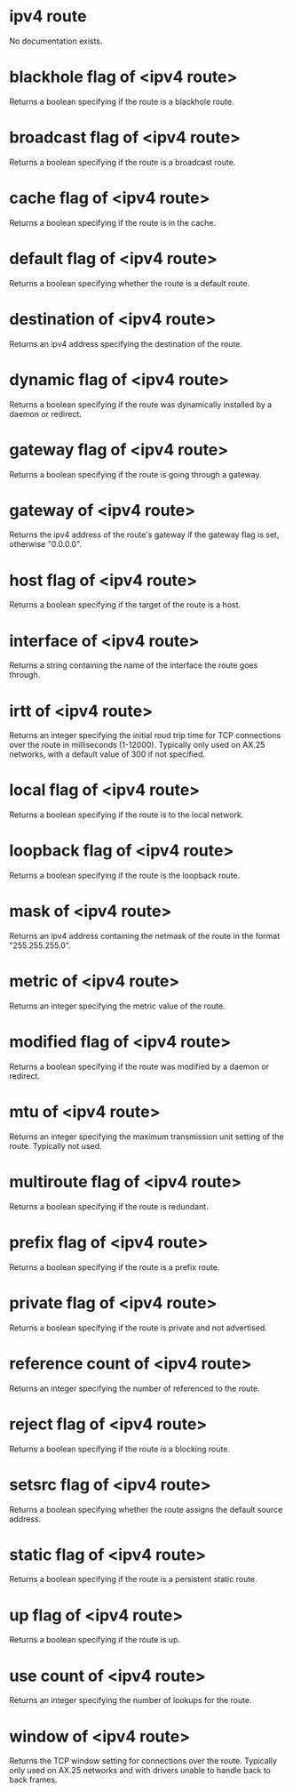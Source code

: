 # ipv4 route

No documentation exists.

# blackhole flag of &lt;ipv4 route&gt;

Returns a boolean specifying if the route is a blackhole route.

# broadcast flag of &lt;ipv4 route&gt;

Returns a boolean specifying if the route is a broadcast route.

# cache flag of &lt;ipv4 route&gt;

Returns a boolean specifying if the route is in the cache.

# default flag of &lt;ipv4 route&gt;

Returns a boolean specifying whether the route is a default route.

# destination of &lt;ipv4 route&gt;

Returns an ipv4 address specifying the destination of the route.

# dynamic flag of &lt;ipv4 route&gt;

Returns a boolean specifying if the route was dynamically installed by a daemon or redirect.

# gateway flag of &lt;ipv4 route&gt;

Returns a boolean specifying if the route is going through a gateway.

# gateway of &lt;ipv4 route&gt;

Returns the ipv4 address of the route&#39;s gateway if the gateway flag is set, otherwise &quot;0.0.0.0&quot;.

# host flag of &lt;ipv4 route&gt;

Returns a boolean specifying if the target of the route is a host.

# interface of &lt;ipv4 route&gt;

Returns a string containing the name of the interface the route goes through.

# irtt of &lt;ipv4 route&gt;

Returns an integer specifying the initial roud trip time for TCP connections over the route in milliseconds (1-12000). Typically only used on AX.25 networks, with a default value of 300 if not specified.

# local flag of &lt;ipv4 route&gt;

Returns a boolean specifying if the route is to the local network.

# loopback flag of &lt;ipv4 route&gt;

Returns a boolean specifying if the route is the loopback route.

# mask of &lt;ipv4 route&gt;

Returns an ipv4 address containing the netmask of the route in the format &quot;255.255.255.0&quot;.

# metric of &lt;ipv4 route&gt;

Returns an integer specifying the metric value of the route.

# modified flag of &lt;ipv4 route&gt;

Returns a boolean specifying if the route was modified by a daemon or redirect.

# mtu of &lt;ipv4 route&gt;

Returns an integer specifying the maximum transmission unit setting of the route. Typically not used.

# multiroute flag of &lt;ipv4 route&gt;

Returns a boolean specifying if the route is redundant.

# prefix flag of &lt;ipv4 route&gt;

Returns a boolean specifying if the route is a prefix route.

# private flag of &lt;ipv4 route&gt;

Returns a boolean specifying if the route is private and not advertised.

# reference count of &lt;ipv4 route&gt;

Returns an integer specifying the number of referenced to the route.

# reject flag of &lt;ipv4 route&gt;

Returns a boolean specifying if the route is a blocking route.

# setsrc flag of &lt;ipv4 route&gt;

Returns a boolean specifying whether the route assigns the default source address.

# static flag of &lt;ipv4 route&gt;

Returns a boolean specifying if the route is a persistent static route.

# up flag of &lt;ipv4 route&gt;

Returns a boolean specifying if the route is up.

# use count of &lt;ipv4 route&gt;

Returns an integer specifying the number of lookups for the route.

# window of &lt;ipv4 route&gt;

Returns the TCP window setting for connections over the route. Typically only used on AX.25 networks and with drivers unable to handle back to back frames.
